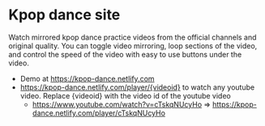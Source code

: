 # Kpop dance site

Watch mirrored kpop dance practice videos from the official channels and original quality. You can toggle video mirroring, loop sections of the video, and control the speed of the video with easy to use buttons under the video.

-   Demo at https://kpop-dance.netlify.com
-   https://kpop-dance.netlify.com/player/{videoid} to watch any youtube video. Replace {videoid} with the video id of the youtube video
    -   https://www.youtube.com/watch?v=cTskqNUcyHo => https://kpop-dance.netlify.com/player/cTskqNUcyHo
